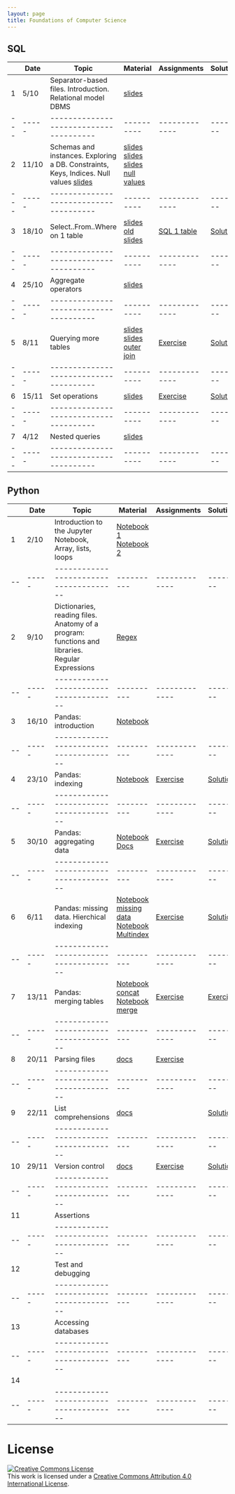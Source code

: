 ```yaml
---
layout: page
title: Foundations of Computer Science
---
```


## SQL


|     |  Date | Topic                                  | Material   |  Assignments  | Solutions |
| --- | ----- | -------------------------------------- | ---------- | ------------- | --------- |
| 1   | 5/10  |Separator-based files. Introduction. Relational model DBMS     |[slides](http://elearning.unimib.it/mod/url/view.php?id=187158) | | |
| --- | ----- | -------------------------------------- | ---------- | ------------- | --------- |
| 2   | 11/10 |Schemas and instances. Exploring a DB. Constraints, Keys, Indices. Null values [slides](https://drive.google.com/file/d/1aei9sQry7p9UAoxP1TY9xPkkwocPbvqP/view?usp=sharing) |[slides](http://elearning.unimib.it/mod/resource/view.php?id=187159) [slides](http://elearning.unimib.it/mod/resource/view.php?id=187161) [slides null values](https://drive.google.com/file/d/1oPar1TsmqYps8V5nPZSMo0mca6mt5Dur/view?usp=sharing) |  |     |
| --- | ----- | -------------------------------------- | ---------- | ------------- | --------- |
| 3   | 18/10  |Select..From..Where on 1 table          |[slides](https://drive.google.com/file/d/13pfyI0h9huoDYHIfBXYjoZje5w2XTNbK/view?usp=sharing) [old slides](http://elearning.unimib.it/mod/resource/view.php?id=187162)            |[SQL 1 table](sql-01-sfw) |[Solution](https://github.com/gdv/foundationsCS/blob/master/sql-01-sfw.sql) |
| --- | ----- | -------------------------------------- | ---------- | ------------- | --------- |
| 4   | 25/10 |Aggregate operators                     |[slides](https://drive.google.com/file/d/1d8KW_tkV93m5oTlqt6lyXQkEC8ecdhnr/view?usp=sharing) | | |
| --- | ----- | -------------------------------------- | ---------- | ------------- | --------- |
| 5   | 8/11  |Querying more tables                    |[slides](https://drive.google.com/file/d/11F2wuvoRwWnhfG__c3JNT58Snb4h8yb5/view?usp=sharing)         [slides outer join](https://drive.google.com/file/d/1Bl30IdK3i_lKm53bQeM-sha1sjTqK3cg/view?usp=sharing)  | [Exercise](sql-03-join-1)  | [Solution](https://github.com/gdv/foundationsCS/blob/master/sql-03-join-1.sql)          |
| --- | ----- | -------------------------------------- | ---------- | ------------- | --------- |
| 6   | 15/11 |Set operations                          |[slides](https://drive.google.com/file/d/1dsyUzA722h-dunnQgmyFA98lQp3gRa3V/view?usp=sharing)  | [Exercise](sql-04-join-2)  | [Solution](https://github.com/gdv/foundationsCS/blob/master/sql-04-join-2.sql)          |
| --- | ----- | -------------------------------------- | ---------- | ------------- | --------- |
| 7   | 4/12  |Nested queries                          |[slides](https://drive.google.com/open?id=1lCArdEEEa6_erOWoR3B0I-Nsyu8Ey0fY/view?usp=sharing) | | |
| --- | ----- | -------------------------------------- | ---------- | ------------- | --------- |

## Python


|    |  Date | Topic                                  | Material   |  Assignments  | Solutions |
| -- | ----- | -------------------------------------- | ---------- | ------------- | --------- |
| 1  | 2/10  |Introduction to the Jupyter Notebook, Array, lists, loops    | [Notebook 1](https://jakevdp.github.io/PythonDataScienceHandbook/01.00-ipython-beyond-normal-python.html) [Notebook 2](https://github.com/gdv/EngComp/blob/master/modules/1_offtheground/1_Interacting_with_Python.ipynb)           |               |           |
| -- | ----- | -------------------------------------- | ---------- | ------------- | --------- |
| 2  | 9/10  |Dictionaries, reading files. Anatomy of a program: functions and libraries. Regular Expressions  | [Regex](https://docs.python.org/3/howto/regex.html)       |               |           |
| -- | ----- | -------------------------------------- | ---------- | ------------- | --------- |
| 3  | 16/10 |Pandas: introduction                    | [Notebook](https://jakevdp.github.io/PythonDataScienceHandbook/03.01-introducing-pandas-objects.html)   |               |           |
| -- | ----- | -------------------------------------- | ---------- | ------------- | --------- |
| 4  | 23/10 |Pandas: indexing                        | [Notebook](https://github.com/jakevdp/PythonDataScienceHandbook/blob/master/notebooks/03.02-Data-Indexing-and-Selection.ipynb)   |[Exercise](http://elearning.unimib.it/mod/page/view.php?id=186786)  |[Solution](http://elearning.unimib.it/mod/resource/view.php?id=188299)|
| -- | ----- | -------------------------------------- | ---------- | ------------- | --------- |
| 5  | 30/10 |Pandas: aggregating data                | [Notebook](https://github.com/jakevdp/PythonDataScienceHandbook/blob/f2c4a8af3f6e7e5f455469839e31b09ab6c22868/notebooks/02.04-Computation-on-arrays-aggregates.ipynb) [Docs](http://pandas.pydata.org/pandas-docs/stable/groupby.html)| [Exercise](py-05-groupby)| [Solution](https://github.com/gdv/foundationsCS/blob/master/py-05-groupby.ipynb)|
| -- | ----- | -------------------------------------- | ---------- | ------------- | --------- |
| 6  | 6/11  |Pandas: missing data. Hierchical indexing        | [Notebook missing data](https://jakevdp.github.io/PythonDataScienceHandbook/03.04-missing-values.html) [Notebook Multindex](https://jakevdp.github.io/PythonDataScienceHandbook/03.05-hierarchical-indexing.html)| [Exercise](py-07-multindex)| [Solution](https://github.com/gdv/foundationsCS/blob/master/py-07-multindex.ipynb)          |
| -- | ----- | -------------------------------------- | ---------- | ------------- | --------- |
| 7  | 13/11 |Pandas: merging tables                  | [Notebook concat](https://jakevdp.github.io/PythonDataScienceHandbook/03.06-concat-and-append.html) [Notebook merge](https://jakevdp.github.io/PythonDataScienceHandbook/03.07-merge-and-join.html)  | [Exercise](py-08-merging)  | [Exercise](py-08-merging.ipynb)          |
| -- | ----- | -------------------------------------- | ---------- | ------------- | --------- |
| 8  | 20/11 |Parsing files                           | [docs](http://pandas.pydata.org/pandas-docs/stable/generated/pandas.read_csv.html)|[Exercise](py-09-Apache) | |
| -- | ----- | -------------------------------------- | ---------- | ------------- | --------- |
| 9  | 22/11 |List comprehensions                     | [docs](https://docs.python.org/3/tutorial/datastructures.html) | |[Solution](https://github.com/gdv/foundationsCS/blob/master/py-09-Apache.ipynb) |
| -- | ----- | -------------------------------------- | ---------- | ------------- | --------- |
| 10 | 29/11 |Version control                         | [docs](http://swcarpentry.github.io/git-novice/)|[Exercise](py-10-happiness) |[Solution](https://github.com/gdv/foundationsCS/blob/master/py-10-happiness.ipynb) |
| -- | ----- | -------------------------------------- | ---------- | ------------- | --------- |
| 11 |       |Assertions                              | | | |
| -- | ----- | -------------------------------------- | ---------- | ------------- | --------- |
| 12 |       |Test and debugging                      | | | |
| -- | ----- | -------------------------------------- | ---------- | ------------- | --------- |
| 13 |       |Accessing databases                     | | | |
| -- | ----- | -------------------------------------- | ---------- | ------------- | --------- |
| 14 |       |                                        | | | |
| -- | ----- | -------------------------------------- | ---------- | ------------- | --------- |


# License

<a rel="license" href="http://creativecommons.org/licenses/by/4.0/"><img alt="Creative Commons License" style="border-width:0" src="https://i.creativecommons.org/l/by/4.0/88x31.png" /></a><br />This work is licensed under a <a rel="license" href="http://creativecommons.org/licenses/by/4.0/">Creative Commons Attribution 4.0 International License</a>.
